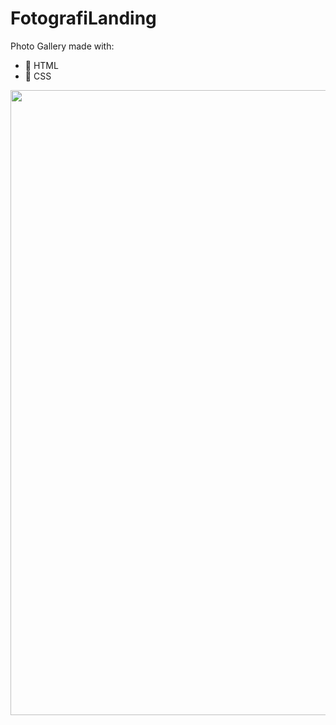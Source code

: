 # FotografiLanding
Photo Gallery made with:</br>
* :space_invader: HTML
* :ghost: CSS
<img style="width: 1000px" src="./FotografiLanding.png" />
